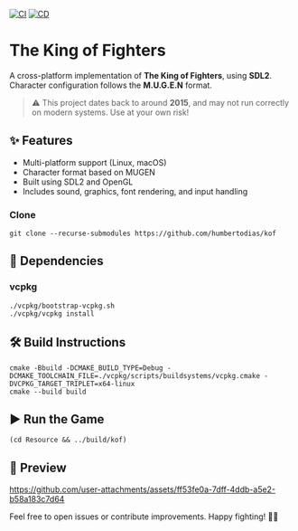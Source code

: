 [![CI](https://github.com/humbertodias/kof/actions/workflows/ci.yml/badge.svg)](https://github.com/humbertodias/kof/actions/workflows/ci.yml)
[![CD](https://github.com/humbertodias/kof/actions/workflows/cd.yml/badge.svg)](https://github.com/humbertodias/kof/actions/workflows/cd.yml)

# The King of Fighters

A cross-platform implementation of **The King of Fighters**, using **SDL2**.  
Character configuration follows the **M.U.G.E.N** format.

> ⚠️ This project dates back to around **2015**, and may not run correctly on modern systems. Use at your own risk!


## ✨ Features

- Multi-platform support (Linux, macOS)
- Character format based on MUGEN
- Built using SDL2 and OpenGL
- Includes sound, graphics, font rendering, and input handling

### Clone
```shell
git clone --recurse-submodules https://github.com/humbertodias/kof
```

## 🔧 Dependencies

### vcpkg
```shell
./vcpkg/bootstrap-vcpkg.sh
./vcpkg/vcpkg install
```

## 🛠️ Build Instructions

```shell
cmake -Bbuild -DCMAKE_BUILD_TYPE=Debug -DCMAKE_TOOLCHAIN_FILE=./vcpkg/scripts/buildsystems/vcpkg.cmake -DVCPKG_TARGET_TRIPLET=x64-linux
cmake --build build
```

## ▶️ Run the Game

```shell
(cd Resource && ../build/kof)
```

## 📸 Preview


https://github.com/user-attachments/assets/ff53fe0a-7dff-4ddb-a5e2-b58a183c7d64




Feel free to open issues or contribute improvements. Happy fighting! 🥋🔥
